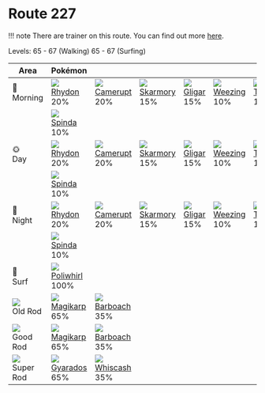 # Route 227

!!! note
    There are trainer on this route. You can find out more [here](../../trainer_changes/route_227/).

Levels: 65 - 67 (Walking) 65 - 67 (Surfing)

Area                         | Pokémon                           | &nbsp;                            | &nbsp;                            | &nbsp;                            | &nbsp;                            | &nbsp;
---                          | ---                               | ---                               | ---                               | ---                               | ---                               | ---
🌅<br>Morning                 | ![][112]<br> [Rhydon]<br> 20%    | ![][323]<br> [Camerupt]<br> 20%  | ![][227]<br> [Skarmory]<br> 15%  | ![][207]<br> [Gligar]<br> 15%    | ![][110]<br> [Weezing]<br> 10%   | ![][324]<br> [Torkoal]<br> 10%
&nbsp;                       | ![][327]<br> [Spinda]<br> 10%
🌞<br>Day                     | ![][112]<br> [Rhydon]<br> 20%    | ![][323]<br> [Camerupt]<br> 20%  | ![][227]<br> [Skarmory]<br> 15%  | ![][207]<br> [Gligar]<br> 15%    | ![][110]<br> [Weezing]<br> 10%   | ![][324]<br> [Torkoal]<br> 10%
&nbsp;                       | ![][327]<br> [Spinda]<br> 10%
🌙<br>Night                   | ![][112]<br> [Rhydon]<br> 20%    | ![][323]<br> [Camerupt]<br> 20%  | ![][227]<br> [Skarmory]<br> 15%  | ![][207]<br> [Gligar]<br> 15%    | ![][110]<br> [Weezing]<br> 10%   | ![][324]<br> [Torkoal]<br> 10%
&nbsp;                       | ![][327]<br> [Spinda]<br> 10%
🌊<br> Surf                   | ![][061]<br> [Poliwhirl]<br> 100%
![][old-rod]<br> Old Rod     | ![][129]<br> [Magikarp]<br> 65%  | ![][339]<br> [Barboach]<br> 35%
![][good-rod]<br> Good Rod   | ![][129]<br> [Magikarp]<br> 65%  | ![][339]<br> [Barboach]<br> 35%
![][super-rod]<br> Super Rod | ![][130]<br> [Gyarados]<br> 65%  | ![][340]<br> [Whiscash]<br> 35%

[Poliwhirl]: ../../pokemon_changes/061/
[Weezing]: ../../pokemon_changes/110/
[Rhydon]: ../../pokemon_changes/112/
[Magikarp]: ../../pokemon_changes/129/
[Gyarados]: ../../pokemon_changes/130/
[Gligar]: ../../pokemon_changes/207/
[Skarmory]: ../../pokemon_changes/227/
[Camerupt]: ../../pokemon_changes/323/
[Torkoal]: ../../pokemon_changes/324/
[Spinda]: ../../pokemon_changes/327/
[Barboach]: ../../pokemon_changes/339/
[Whiscash]: ../../pokemon_changes/340/
[good-rod]: ../img/items/good-rod.png
[old-rod]: ../img/items/old-rod.png
[super-rod]: ../img/items/super-rod.png
[061]: ../img/pokemon/061.png
[110]: ../img/pokemon/110.png
[112]: ../img/pokemon/112.png
[129]: ../img/pokemon/129.png
[130]: ../img/pokemon/130.png
[207]: ../img/pokemon/207.png
[227]: ../img/pokemon/227.png
[323]: ../img/pokemon/323.png
[324]: ../img/pokemon/324.png
[327]: ../img/pokemon/327.png
[339]: ../img/pokemon/339.png
[340]: ../img/pokemon/340.png
